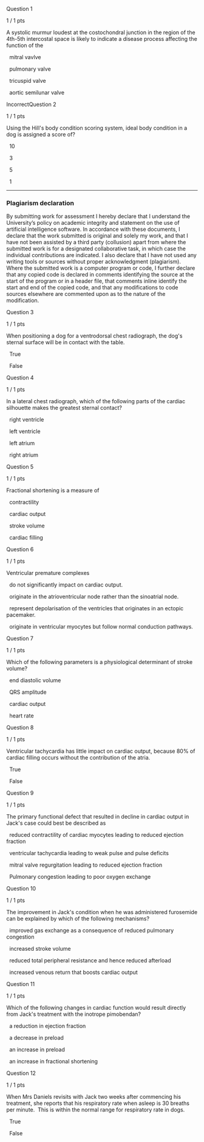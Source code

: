 Question 1

1 / 1 pts

A systolic murmur loudest at the costochondral junction in the region of the 4th-5th intercostal space is likely to indicate a disease process affecting the function of the  

  mitral vavlve 

  pulmonary valve 

  tricuspid valve 

  aortic semilunar valve 

IncorrectQuestion 2

1 / 1 pts

Using the Hill's body condition scoring system, ideal body condition in a dog is assigned a score of?

  10 

  3 

  5 

  1 

---

### Plagiarism declaration

By submitting work for assessment I hereby declare that I understand the University’s policy on academic integrity and statement on the use of artificial intelligence software. In accordance with these documents, I declare that the work submitted is original and solely my work, and that I have not been assisted by a third party (collusion) apart from where the submitted work is for a designated collaborative task, in which case the individual contributions are indicated. I also declare that I have not used any writing tools or sources without proper acknowledgment (plagiarism). Where the submitted work is a computer program or code, I further declare that any copied code is declared in comments identifying the source at the start of the program or in a header file, that comments inline identify the start and end of the copied code, and that any modifications to code sources elsewhere are commented upon as to the nature of the modification.

Question 3

1 / 1 pts

When positioning a dog for a ventrodorsal chest radiograph, the dog's sternal surface will be in contact with the table.  

  True 

  False 

Question 4

1 / 1 pts

In a lateral chest radiograph, which of the following parts of the cardiac silhouette makes the greatest sternal contact?

  right ventricle 

  left ventricle 

  left atrium 

  right atrium 

Question 5

1 / 1 pts

Fractional shortening is a measure of  

  contractility 

  cardiac output 

  stroke volume 

  cardiac filling 

Question 6

1 / 1 pts

Ventricular premature complexes 

  do not significantly impact on cardiac output. 

  originate in the atrioventricular node rather than the sinoatrial node. 

  represent depolarisation of the ventricles that originates in an ectopic pacemaker. 

  originate in ventricular myocytes but follow normal conduction pathways. 

Question 7

1 / 1 pts

Which of the following parameters is a physiological determinant of stroke volume?

  end diastolic volume 

  QRS amplitude 

  cardiac output 

  heart rate 

Question 8

1 / 1 pts

Ventricular tachycardia has little impact on cardiac output, because 80% of cardiac filling occurs without the contribution of the atria.  

  True 

  False 

Question 9

1 / 1 pts

The primary functional defect that resulted in decline in cardiac output in Jack's case could best be described as

  reduced contractility of cardiac myocytes leading to reduced ejection fraction 

  ventricular tachycardia leading to weak pulse and pulse deficits 

  mitral valve regurgitation leading to reduced ejection fraction 

  Pulmonary congestion leading to poor oxygen exchange 

Question 10

1 / 1 pts

The improvement in Jack's condition when he was administered furosemide can be explained by which of the following mechanisms?

  improved gas exchange as a consequence of reduced pulmonary congestion 

  increased stroke volume 

  reduced total peripheral resistance and hence reduced afterload 

  increased venous return that boosts cardiac output 

Question 11

1 / 1 pts

Which of the following changes in cardiac function would result directly from Jack's treatment with the inotrope pimobendan?

  a reduction in ejection fraction 

  a decrease in preload 

  an increase in preload 

  an increase in fractional shortening 

Question 12

1 / 1 pts

When Mrs Daniels revisits with Jack two weeks after commencing his treatment, she reports that his respiratory rate when asleep is 30 breaths per minute.  This is within the normal range for respiratory rate in dogs.  

  True 

  False